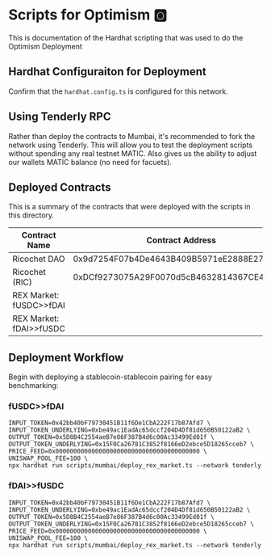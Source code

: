 # Scripts for Optimism :o2: 
This is documentation of the Hardhat scripting that was used to do the Optimism Deployment

## Hardhat Configuraiton for Deployment
Confirm that the `hardhat.config.ts` is configured for this network.

## Using Tenderly RPC
Rather than deploy the contracts to Mumbai, it's recommended to fork the network using Tenderly. This will allow you to test the deployment scripts without spending any real testnet MATIC. Also gives us the ability to adjust our wallets MATIC balance (no need for facuets).

## Deployed Contracts
This is a summary of the contracts that were deployed with the scripts in this directory. 

| Contract Name | Contract Address | Deployment Script |
|---------------|------------------|-------------------|
| Ricochet DAO | 0x9d7254F07b4De4643B409B5971eE2888E279417F | NA |
| Ricochet (RIC) | 0xDCf9273075A29F0070d5cB4632814367CE4350aE | NA |
| REX Market: fUSDC>>fDAI |  | `./deploy_rex_market.ts` | 
| REX Market: fDAI>>fUSDC |  | `./deploy_rex_market.ts` |


## Deployment Workflow
Begin with deploying a stablecoin-stablecoin pairing for easy benchmarking:
### fUSDC>>fDAI
```shell
INPUT_TOKEN=0x42bb40bF79730451B11f6De1CbA222F17b87Afd7 \
INPUT_TOKEN_UNDERLYING=0xbe49ac1EadAc65dccf204D4Df81d650B50122aB2 \
OUTPUT_TOKEN=0x5D8B4C2554aeB7e86F387B4d6c00Ac33499Ed01f \
OUTPUT_TOKEN_UNDERLYING=0x15F0Ca26781C3852f8166eD2ebce5D18265cceb7 \
PRICE_FEED=0x0000000000000000000000000000000000000000 \
UNISWAP_POOL_FEE=100 \
npx hardhat run scripts/mumbai/deploy_rex_market.ts --network tenderly
```
### fDAI>>fUSDC
```shell
INPUT_TOKEN=0x42bb40bF79730451B11f6De1CbA222F17b87Afd7 \
INPUT_TOKEN_UNDERLYING=0xbe49ac1EadAc65dccf204D4Df81d650B50122aB2 \
OUTPUT_TOKEN=0x5D8B4C2554aeB7e86F387B4d6c00Ac33499Ed01f \
OUTPUT_TOKEN_UNDERLYING=0x15F0Ca26781C3852f8166eD2ebce5D18265cceb7 \
PRICE_FEED=0x0000000000000000000000000000000000000000 \
UNISWAP_POOL_FEE=100 \
npx hardhat run scripts/mumbai/deploy_rex_market.ts --network tenderly
```
